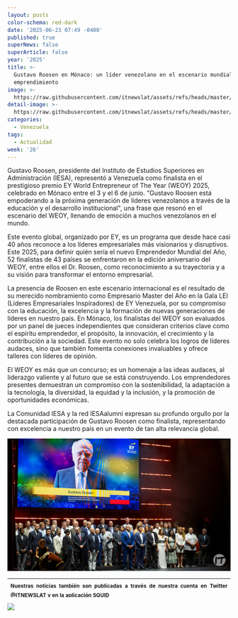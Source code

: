 ```yaml
---
layout: posts
color-schema: red-dark
date: '2025-06-23 07:49 -0400'
published: true
superNews: false
superArticle: false
year: '2025'
title: >-
  Gustavo Roosen en Mónaco: un líder venezolano en el escenario mundial del
  emprendimiento
image: >-
  https://raw.githubusercontent.com/itnewslat/assets/refs/heads/master/img/540x320/Gustavo-Roosen-p.jpg
detail-image: >-
  https://raw.githubusercontent.com/itnewslat/assets/refs/heads/master/img/1024x680/Gustavo-Roosen-g.jpg
categories:
  - Venezuela
tags:
  - Actualidad
week: '26'
---
```

Gustavo Roosen, presidente del Instituto de Estudios Superiores en Administración (IESA), representó a Venezuela como finalista en el prestigioso premio EY World Entrepreneur of The Year (WEOY) 2025, celebrado en Mónaco entre el 3 y el 6 de junio. "Gustavo Roosen está empoderando a la próxima generación de líderes venezolanos a través de la educación y el desarrollo institucional", una frase que resonó en el escenario del WEOY, llenando de emoción a muchos venezolanos en el mundo.

Este evento global, organizado por EY, es un programa que desde hace casi 40 años reconoce a los líderes empresariales más visionarios y disruptivos. Este 2025, para definir quién sería el nuevo Emprendedor Mundial del Año, 52 finalistas de 43 países se enfrentaron en la edición aniversario del WEOY, entre ellos el Dr. Roosen, como reconocimiento a su trayectoria y a su visión para transformar el entorno empresarial.

La presencia de Roosen en este escenario internacional es el resultado de su merecido nombramiento como Empresario Master del Año en la Gala LEI (Líderes Empresariales Inspiradores) de EY Venezuela, por su compromiso con la educación, la excelencia y la formación de nuevas generaciones de líderes en nuestro país. En Mónaco, los finalistas del WEOY son evaluados por un panel de jueces independientes que consideran criterios clave como el espíritu emprendedor, el propósito, la innovación, el crecimiento y la contribución a la sociedad. Este evento no solo celebra los logros de líderes audaces, sino que también fomenta conexiones invaluables y ofrece talleres con líderes de opinión.

El WEOY es más que un concurso; es un homenaje a las ideas audaces, al liderazgo valiente y al futuro que se está construyendo. Los emprendedores presentes demuestran un compromiso con la sostenibilidad, la adaptación a la tecnología, la diversidad, la equidad y la inclusión, y la promoción de oportunidades económicas.

La Comunidad IESA y la red IESAalumni expresan su profundo orgullo por la destacada participación de Gustavo Roosen como finalista, representando con excelencia a nuestro país en un evento de tan alta relevancia global.

![](https://raw.githubusercontent.com/itnewslat/assets/refs/heads/master/img/540x320/Gustavo-Roosen-p.jpg)

<table style="height: 42px;" width="569">
<tbody>
<tr>
<td style="text-align: justify;"><sub><strong>Nuestras noticias también son publicadas a través de nuestra cuenta en Twitter <a href="https://twitter.com/itnewslat?lang=es">@ITNEWSLAT</a> y en la aplicación <a href="https://squidapp.co/en/">SQUID</a></strong></sub></td>
</tr>
</tbody>
</table>

<img src="https://tracker.metricool.com/c3po.jpg?hash=56f88a41e39ab42c063cc51676587a04"/>